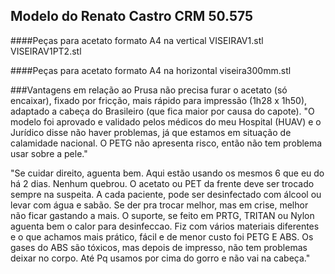 ## Modelo do Renato Castro CRM 50.575

####Peças para acetato formato A4 na vertical
VISEIRAV1.stl 
VISEIRAV1PT2.stl

####Peças para acetato formato A4 na horizontal
viseira300mm.stl

###Vantagens em relação ao Prusa
não precisa furar o acetato (só encaixar), fixado por fricção, 
mais rápido para impressão (1h28 x 1h50), 
adaptado a cabeça do Brasileiro (que fica maior por causa do capote). 
"O modelo foi aprovado e validado pelos médicos do meu Hospital (HUAV) e o Jurídico disse não haver problemas, já que estamos em situação de calamidade nacional. O PETG não apresenta risco, então não tem problema usar sobre a pele."
 
"Se cuidar direito, aguenta bem. Aqui estão usando os mesmos 6 que eu do há 2 dias. Nenhum quebrou. O acetato ou PET da frente deve ser trocado sempre na suspeita. A cada paciente, pode ser desinfectado com álcool ou levar com água e sabão. Se der pra trocar melhor, mas em crise, melhor não ficar gastando a mais. O suporte, se feito em PRTG, TRITAN ou Nylon aguenta bem o calor para desinfeccao. Fiz com vários materiais diferentes e o que achamos mais prático, fácil e de menor custo foi PETG E ABS. Os gases do ABS são tóxicos, mas depois de impresso, não tem problemas deixar no corpo. Até Pq usamos por cima do gorro e não vai na cabeça."
